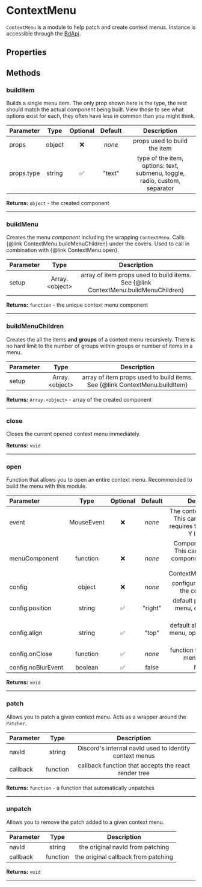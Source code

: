 # ContextMenu

`ContextMenu` is a module to help patch and create context menus. Instance is accessible through the [BdApi](./bdapi).

## Properties



## Methods

### buildItem
Builds a single menu item. The only prop shown here is the type, the rest should match the actual component being built. View those to see what options exist for each, they often have less in common than you might think.

| Parameter |  Type  | Optional | Default |       Description      |
|:----------|:------:|:--------:|:-------:|:----------------------:|
props|object|&#x274C;|*none*|props used to build the item
props.type|string|&#x2705;|"text"|type of the item, options: text, submenu, toggle, radio, custom, separator

**Returns:** `object` - the created component
___

### buildMenu
Creates the menu *component* including the wrapping `ContextMenu`. Calls {@link ContextMenu.buildMenuChildren} under the covers. Used to call in combination with {@link ContextMenu.open}.

| Parameter |  Type  |       Description      |
|:----------|:------:|:----------------------:|
setup|Array.&lt;object&gt;|array of item props used to build items. See {@link ContextMenu.buildMenuChildren}

**Returns:** `function` - the unique context menu component
___

### buildMenuChildren
Creates the all the items **and groups** of a context menu recursively. There is no hard limit to the number of groups within groups or number of items in a menu.

| Parameter |  Type  |       Description      |
|:----------|:------:|:----------------------:|
setup|Array.&lt;object&gt;|array of item props used to build items. See {@link ContextMenu.buildItem}

**Returns:** `Array.<object>` - array of the created component
___

### close
Closes the current opened context menu immediately.


**Returns:** `void`
___

### open
Function that allows you to open an entire context menu. Recommended to build the menu with this module.

| Parameter |  Type  | Optional | Default |       Description      |
|:----------|:------:|:--------:|:-------:|:----------------------:|
event|MouseEvent|&#x274C;|*none*|The context menu event. This can be emulated, requires target, and all X, Y locations.
menuComponent|function|&#x274C;|*none*|Component to render. This can be any react component or output of {@link ContextMenu.buildMenu}
config|object|&#x274C;|*none*|configuration/props for the context menu
config.position|string|&#x2705;|"right"|default position for the menu, options: "left", "right"
config.align|string|&#x2705;|"top"|default alignment for the menu, options: "bottom", "top"
config.onClose|function|&#x2705;|*none*|function to run when the menu is closed
config.noBlurEvent|boolean|&#x2705;|false|No clue

**Returns:** `void`
___

### patch
Allows you to patch a given context menu. Acts as a wrapper around the `Patcher`.

| Parameter |  Type  |       Description      |
|:----------|:------:|:----------------------:|
navId|string|Discord's internal navId used to identify context menus
callback|function|callback function that accepts the react render tree

**Returns:** `function` - a function that automatically unpatches
___

### unpatch
Allows you to remove the patch added to a given context menu.

| Parameter |  Type  |       Description      |
|:----------|:------:|:----------------------:|
navId|string|the original navId from patching
callback|function|the original callback from patching

**Returns:** `void`
___
